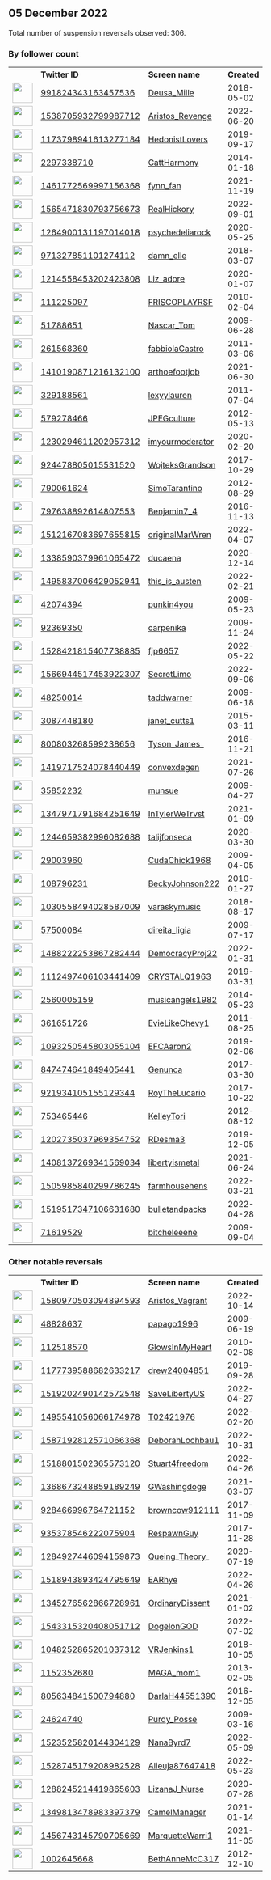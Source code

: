 
## 05 December 2022
Total number of suspension reversals observed: 306.

### By follower count
<table><tr><th></th><th align="left">Twitter ID</th><th align="left">Screen name</th>
<th align="left">Created</th><th align="left">Status</th><th align="left">Suspended</th><th align="left">Followers</th>
<tr><td><a href="https://pbs.twimg.com/profile_images/1007327926579335169/xyD8RxRh_normal.jpg"><img src="https://pbs.twimg.com/profile_images/1007327926579335169/xyD8RxRh_normal.jpg" width="40px" height="40px" align="center"/></a></td><td><a href="https://twitter.com/intent/user?user_id=991824343163457536">991824343163457536</a></td><td><a href="https://twitter.com/Deusa_Mille">Deusa_Mille</a></td><td>2018-05-02</td><td align="center"></td><td>2022-10-13</td><td>168842</td></tr>
<tr><td><a href="https://pbs.twimg.com/profile_images/1538708883442700288/E6r_4BIc_normal.jpg"><img src="https://pbs.twimg.com/profile_images/1538708883442700288/E6r_4BIc_normal.jpg" width="40px" height="40px" align="center"/></a></td><td><a href="https://twitter.com/intent/user?user_id=1538705932799987712">1538705932799987712</a></td><td><a href="https://twitter.com/Aristos_Revenge">Aristos_Revenge</a></td><td>2022-06-20</td><td align="center">🔒</td><td>2022-10-14</td><td>77986</td></tr>
<tr><td><a href="https://pbs.twimg.com/profile_images/1336746276650700807/JA_5LnMc_normal.jpg"><img src="https://pbs.twimg.com/profile_images/1336746276650700807/JA_5LnMc_normal.jpg" width="40px" height="40px" align="center"/></a></td><td><a href="https://twitter.com/intent/user?user_id=1173798941613277184">1173798941613277184</a></td><td><a href="https://twitter.com/HedonistLovers">HedonistLovers</a></td><td>2019-09-17</td><td align="center"></td><td></td><td>56852</td></tr>
<tr><td><a href="https://pbs.twimg.com/profile_images/1612488850160635905/EUlJEkId_normal.jpg"><img src="https://pbs.twimg.com/profile_images/1612488850160635905/EUlJEkId_normal.jpg" width="40px" height="40px" align="center"/></a></td><td><a href="https://twitter.com/intent/user?user_id=2297338710">2297338710</a></td><td><a href="https://twitter.com/CattHarmony">CattHarmony</a></td><td>2014-01-18</td><td align="center"></td><td>2022-10-29</td><td>32874</td></tr>
<tr><td><a href="https://pbs.twimg.com/profile_images/1463378574384185346/fJbHBd1S_normal.jpg"><img src="https://pbs.twimg.com/profile_images/1463378574384185346/fJbHBd1S_normal.jpg" width="40px" height="40px" align="center"/></a></td><td><a href="https://twitter.com/intent/user?user_id=1461772569997156368">1461772569997156368</a></td><td><a href="https://twitter.com/fynn_fan">fynn_fan</a></td><td>2021-11-19</td><td align="center"></td><td>2022-07-07</td><td>32164</td></tr>
<tr><td><a href="https://pbs.twimg.com/profile_images/1627506949280661504/GC6bzBBB_normal.jpg"><img src="https://pbs.twimg.com/profile_images/1627506949280661504/GC6bzBBB_normal.jpg" width="40px" height="40px" align="center"/></a></td><td><a href="https://twitter.com/intent/user?user_id=1565471830793756673">1565471830793756673</a></td><td><a href="https://twitter.com/RealHickory">RealHickory</a></td><td>2022-09-01</td><td align="center"></td><td>2022-11-10</td><td>29692</td></tr>
<tr><td><a href="https://pbs.twimg.com/profile_images/1269518557525823488/BZ1e5Tdh_normal.jpg"><img src="https://pbs.twimg.com/profile_images/1269518557525823488/BZ1e5Tdh_normal.jpg" width="40px" height="40px" align="center"/></a></td><td><a href="https://twitter.com/intent/user?user_id=1264900131197014018">1264900131197014018</a></td><td><a href="https://twitter.com/psychedeliarock">psychedeliarock</a></td><td>2020-05-25</td><td align="center"></td><td></td><td>21961</td></tr>
<tr><td><a href="https://pbs.twimg.com/profile_images/1633454228655198212/ZjmgZ2Fw_normal.jpg"><img src="https://pbs.twimg.com/profile_images/1633454228655198212/ZjmgZ2Fw_normal.jpg" width="40px" height="40px" align="center"/></a></td><td><a href="https://twitter.com/intent/user?user_id=971327851101274112">971327851101274112</a></td><td><a href="https://twitter.com/damn_elle">damn_elle</a></td><td>2018-03-07</td><td align="center"></td><td></td><td>20621</td></tr>
<tr><td><a href="https://pbs.twimg.com/profile_images/1232238288355852289/pUO6CCGq_normal.jpg"><img src="https://pbs.twimg.com/profile_images/1232238288355852289/pUO6CCGq_normal.jpg" width="40px" height="40px" align="center"/></a></td><td><a href="https://twitter.com/intent/user?user_id=1214558453202423808">1214558453202423808</a></td><td><a href="https://twitter.com/Liz_adore">Liz_adore</a></td><td>2020-01-07</td><td align="center"></td><td>2022-11-08</td><td>20113</td></tr>
<tr><td><a href="https://pbs.twimg.com/profile_images/1626378810206863361/izYMfoA1_normal.png"><img src="https://pbs.twimg.com/profile_images/1626378810206863361/izYMfoA1_normal.png" width="40px" height="40px" align="center"/></a></td><td><a href="https://twitter.com/intent/user?user_id=111225097">111225097</a></td><td><a href="https://twitter.com/FRISCOPLAYRSF">FRISCOPLAYRSF</a></td><td>2010-02-04</td><td align="center"></td><td>2022-12-05</td><td>19450</td></tr>
<tr><td><a href="https://pbs.twimg.com/profile_images/1373337904425140224/fXOpzXpW_normal.jpg"><img src="https://pbs.twimg.com/profile_images/1373337904425140224/fXOpzXpW_normal.jpg" width="40px" height="40px" align="center"/></a></td><td><a href="https://twitter.com/intent/user?user_id=51788651">51788651</a></td><td><a href="https://twitter.com/Nascar_Tom">Nascar_Tom</a></td><td>2009-06-28</td><td align="center"></td><td>2022-10-28</td><td>17879</td></tr>
<tr><td><a href="https://pbs.twimg.com/profile_images/1074441621712891904/dHNik3ut_normal.jpg"><img src="https://pbs.twimg.com/profile_images/1074441621712891904/dHNik3ut_normal.jpg" width="40px" height="40px" align="center"/></a></td><td><a href="https://twitter.com/intent/user?user_id=261568360">261568360</a></td><td><a href="https://twitter.com/fabbiolaCastro">fabbiolaCastro</a></td><td>2011-03-06</td><td align="center"></td><td></td><td>15698</td></tr>
<tr><td><a href="https://pbs.twimg.com/profile_images/1443525927850463235/YaZr4r97_normal.jpg"><img src="https://pbs.twimg.com/profile_images/1443525927850463235/YaZr4r97_normal.jpg" width="40px" height="40px" align="center"/></a></td><td><a href="https://twitter.com/intent/user?user_id=1410190871216132100">1410190871216132100</a></td><td><a href="https://twitter.com/arthoefootjob">arthoefootjob</a></td><td>2021-06-30</td><td align="center"></td><td>2022-04-03</td><td>14394</td></tr>
<tr><td><a href="https://pbs.twimg.com/profile_images/1625648794602815490/WO8xtYsn_normal.jpg"><img src="https://pbs.twimg.com/profile_images/1625648794602815490/WO8xtYsn_normal.jpg" width="40px" height="40px" align="center"/></a></td><td><a href="https://twitter.com/intent/user?user_id=329188561">329188561</a></td><td><a href="https://twitter.com/lexyylauren">lexyylauren</a></td><td>2011-07-04</td><td align="center"></td><td>2022-11-16</td><td>13247</td></tr>
<tr><td><a href="https://pbs.twimg.com/profile_images/1488845868165861377/cB3V-1DS_normal.jpg"><img src="https://pbs.twimg.com/profile_images/1488845868165861377/cB3V-1DS_normal.jpg" width="40px" height="40px" align="center"/></a></td><td><a href="https://twitter.com/intent/user?user_id=579278466">579278466</a></td><td><a href="https://twitter.com/JPEGculture">JPEGculture</a></td><td>2012-05-13</td><td align="center"></td><td>2022-12-05</td><td>12051</td></tr>
<tr><td><a href="https://pbs.twimg.com/profile_images/1572269013421400065/hcd_5iUR_normal.jpg"><img src="https://pbs.twimg.com/profile_images/1572269013421400065/hcd_5iUR_normal.jpg" width="40px" height="40px" align="center"/></a></td><td><a href="https://twitter.com/intent/user?user_id=1230294611202957312">1230294611202957312</a></td><td><a href="https://twitter.com/imyourmoderator">imyourmoderator</a></td><td>2020-02-20</td><td align="center"></td><td>2022-12-03</td><td>11695</td></tr>
<tr><td><a href="https://pbs.twimg.com/profile_images/1608941889796857861/X5ZmDm6H_normal.jpg"><img src="https://pbs.twimg.com/profile_images/1608941889796857861/X5ZmDm6H_normal.jpg" width="40px" height="40px" align="center"/></a></td><td><a href="https://twitter.com/intent/user?user_id=924478805015531520">924478805015531520</a></td><td><a href="https://twitter.com/WojteksGrandson">WojteksGrandson</a></td><td>2017-10-29</td><td align="center"></td><td></td><td>11475</td></tr>
<tr><td><a href="https://pbs.twimg.com/profile_images/1599858217210810368/EBw90RGW_normal.jpg"><img src="https://pbs.twimg.com/profile_images/1599858217210810368/EBw90RGW_normal.jpg" width="40px" height="40px" align="center"/></a></td><td><a href="https://twitter.com/intent/user?user_id=790061624">790061624</a></td><td><a href="https://twitter.com/SimoTarantino">SimoTarantino</a></td><td>2012-08-29</td><td align="center">🚫</td><td></td><td>9745</td></tr>
<tr><td><a href="https://pbs.twimg.com/profile_images/1620757578384031744/fl7FvwM0_normal.jpg"><img src="https://pbs.twimg.com/profile_images/1620757578384031744/fl7FvwM0_normal.jpg" width="40px" height="40px" align="center"/></a></td><td><a href="https://twitter.com/intent/user?user_id=797638892614807553">797638892614807553</a></td><td><a href="https://twitter.com/Benjamin7_4">Benjamin7_4</a></td><td>2016-11-13</td><td align="center"></td><td></td><td>9392</td></tr>
<tr><td><a href="https://pbs.twimg.com/profile_images/1616829531867779078/0sGc-bYd_normal.jpg"><img src="https://pbs.twimg.com/profile_images/1616829531867779078/0sGc-bYd_normal.jpg" width="40px" height="40px" align="center"/></a></td><td><a href="https://twitter.com/intent/user?user_id=1512167083697655815">1512167083697655815</a></td><td><a href="https://twitter.com/originalMarWren">originalMarWren</a></td><td>2022-04-07</td><td align="center"></td><td>2022-08-26</td><td>8887</td></tr>
<tr><td><a href="https://pbs.twimg.com/profile_images/1602234802744197121/g23ODwSn_normal.png"><img src="https://pbs.twimg.com/profile_images/1602234802744197121/g23ODwSn_normal.png" width="40px" height="40px" align="center"/></a></td><td><a href="https://twitter.com/intent/user?user_id=1338590379961065472">1338590379961065472</a></td><td><a href="https://twitter.com/ducaena">ducaena</a></td><td>2020-12-14</td><td align="center"></td><td>2022-09-23</td><td>8582</td></tr>
<tr><td><a href="https://pbs.twimg.com/profile_images/1602490172108578817/Xw1H_J3M_normal.jpg"><img src="https://pbs.twimg.com/profile_images/1602490172108578817/Xw1H_J3M_normal.jpg" width="40px" height="40px" align="center"/></a></td><td><a href="https://twitter.com/intent/user?user_id=1495837006429052941">1495837006429052941</a></td><td><a href="https://twitter.com/this_is_austen">this_is_austen</a></td><td>2022-02-21</td><td align="center"></td><td>2022-08-29</td><td>8467</td></tr>
<tr><td><a href="https://pbs.twimg.com/profile_images/1603438431320690689/85pP1iph_normal.jpg"><img src="https://pbs.twimg.com/profile_images/1603438431320690689/85pP1iph_normal.jpg" width="40px" height="40px" align="center"/></a></td><td><a href="https://twitter.com/intent/user?user_id=42074394">42074394</a></td><td><a href="https://twitter.com/punkin4you">punkin4you</a></td><td>2009-05-23</td><td align="center"></td><td></td><td>8451</td></tr>
<tr><td><a href="https://pbs.twimg.com/profile_images/1604143168441786369/OOpaL-md_normal.jpg"><img src="https://pbs.twimg.com/profile_images/1604143168441786369/OOpaL-md_normal.jpg" width="40px" height="40px" align="center"/></a></td><td><a href="https://twitter.com/intent/user?user_id=92369350">92369350</a></td><td><a href="https://twitter.com/carpenika">carpenika</a></td><td>2009-11-24</td><td align="center"></td><td></td><td>7437</td></tr>
<tr><td><a href="https://pbs.twimg.com/profile_images/1536441389852016640/dM6rnAcU_normal.jpg"><img src="https://pbs.twimg.com/profile_images/1536441389852016640/dM6rnAcU_normal.jpg" width="40px" height="40px" align="center"/></a></td><td><a href="https://twitter.com/intent/user?user_id=1528421815407738885">1528421815407738885</a></td><td><a href="https://twitter.com/fjp6657">fjp6657</a></td><td>2022-05-22</td><td align="center"></td><td>2022-10-20</td><td>7423</td></tr>
<tr><td><a href="https://pbs.twimg.com/profile_images/1622692294062227457/NK4sMva8_normal.jpg"><img src="https://pbs.twimg.com/profile_images/1622692294062227457/NK4sMva8_normal.jpg" width="40px" height="40px" align="center"/></a></td><td><a href="https://twitter.com/intent/user?user_id=1566944517453922307">1566944517453922307</a></td><td><a href="https://twitter.com/SecretLimo">SecretLimo</a></td><td>2022-09-06</td><td align="center"></td><td>2022-12-05</td><td>7027</td></tr>
<tr><td><a href="https://pbs.twimg.com/profile_images/1599586832080982016/NOtEpBuB_normal.jpg"><img src="https://pbs.twimg.com/profile_images/1599586832080982016/NOtEpBuB_normal.jpg" width="40px" height="40px" align="center"/></a></td><td><a href="https://twitter.com/intent/user?user_id=48250014">48250014</a></td><td><a href="https://twitter.com/taddwarner">taddwarner</a></td><td>2009-06-18</td><td align="center"></td><td>2022-12-04</td><td>6788</td></tr>
<tr><td><a href="https://pbs.twimg.com/profile_images/1623080201344229379/ZA1eAyjQ_normal.jpg"><img src="https://pbs.twimg.com/profile_images/1623080201344229379/ZA1eAyjQ_normal.jpg" width="40px" height="40px" align="center"/></a></td><td><a href="https://twitter.com/intent/user?user_id=3087448180">3087448180</a></td><td><a href="https://twitter.com/janet_cutts1">janet_cutts1</a></td><td>2015-03-11</td><td align="center"></td><td>2022-07-09</td><td>6711</td></tr>
<tr><td><a href="https://pbs.twimg.com/profile_images/1599835673401647104/-lvTqOsq_normal.jpg"><img src="https://pbs.twimg.com/profile_images/1599835673401647104/-lvTqOsq_normal.jpg" width="40px" height="40px" align="center"/></a></td><td><a href="https://twitter.com/intent/user?user_id=800803268599238656">800803268599238656</a></td><td><a href="https://twitter.com/Tyson_James_">Tyson_James_</a></td><td>2016-11-21</td><td align="center"></td><td>2022-05-27</td><td>6353</td></tr>
<tr><td><a href="https://pbs.twimg.com/profile_images/1599862742915158047/R65GNtxI_normal.jpg"><img src="https://pbs.twimg.com/profile_images/1599862742915158047/R65GNtxI_normal.jpg" width="40px" height="40px" align="center"/></a></td><td><a href="https://twitter.com/intent/user?user_id=1419717524078440449">1419717524078440449</a></td><td><a href="https://twitter.com/convexdegen">convexdegen</a></td><td>2021-07-26</td><td align="center"></td><td>2022-07-13</td><td>5723</td></tr>
<tr><td><a href="https://pbs.twimg.com/profile_images/2763427927/28f10bc8a38d371cba103670b406aa97_normal.jpeg"><img src="https://pbs.twimg.com/profile_images/2763427927/28f10bc8a38d371cba103670b406aa97_normal.jpeg" width="40px" height="40px" align="center"/></a></td><td><a href="https://twitter.com/intent/user?user_id=35852232">35852232</a></td><td><a href="https://twitter.com/munsue">munsue</a></td><td>2009-04-27</td><td align="center"></td><td>2022-10-29</td><td>5612</td></tr>
<tr><td><a href="https://pbs.twimg.com/profile_images/1632453949830692874/ZVaJWZ6p_normal.jpg"><img src="https://pbs.twimg.com/profile_images/1632453949830692874/ZVaJWZ6p_normal.jpg" width="40px" height="40px" align="center"/></a></td><td><a href="https://twitter.com/intent/user?user_id=1347971791684251649">1347971791684251649</a></td><td><a href="https://twitter.com/InTylerWeTrvst">InTylerWeTrvst</a></td><td>2021-01-09</td><td align="center"></td><td>2022-04-23</td><td>5369</td></tr>
<tr><td><a href="https://pbs.twimg.com/profile_images/1415143229037633539/xzquHQHi_normal.jpg"><img src="https://pbs.twimg.com/profile_images/1415143229037633539/xzquHQHi_normal.jpg" width="40px" height="40px" align="center"/></a></td><td><a href="https://twitter.com/intent/user?user_id=1244659382996082688">1244659382996082688</a></td><td><a href="https://twitter.com/talijfonseca">talijfonseca</a></td><td>2020-03-30</td><td align="center"></td><td>2022-10-23</td><td>5319</td></tr>
<tr><td><a href="https://pbs.twimg.com/profile_images/1204475399427809285/bwTf--rf_normal.jpg"><img src="https://pbs.twimg.com/profile_images/1204475399427809285/bwTf--rf_normal.jpg" width="40px" height="40px" align="center"/></a></td><td><a href="https://twitter.com/intent/user?user_id=29003960">29003960</a></td><td><a href="https://twitter.com/CudaChick1968">CudaChick1968</a></td><td>2009-04-05</td><td align="center"></td><td>2022-10-29</td><td>5283</td></tr>
<tr><td><a href="https://pbs.twimg.com/profile_images/657811150/Becky_-1_2006_normal.JPG"><img src="https://pbs.twimg.com/profile_images/657811150/Becky_-1_2006_normal.JPG" width="40px" height="40px" align="center"/></a></td><td><a href="https://twitter.com/intent/user?user_id=108796231">108796231</a></td><td><a href="https://twitter.com/BeckyJohnson222">BeckyJohnson222</a></td><td>2010-01-27</td><td align="center"></td><td>2022-07-08</td><td>4329</td></tr>
<tr><td><a href="https://pbs.twimg.com/profile_images/1630704924958035968/6ZBxvXlF_normal.png"><img src="https://pbs.twimg.com/profile_images/1630704924958035968/6ZBxvXlF_normal.png" width="40px" height="40px" align="center"/></a></td><td><a href="https://twitter.com/intent/user?user_id=1030558494028587009">1030558494028587009</a></td><td><a href="https://twitter.com/varaskymusic">varaskymusic</a></td><td>2018-08-17</td><td align="center"></td><td>2022-12-05</td><td>4032</td></tr>
<tr><td><a href="https://pbs.twimg.com/profile_images/1618841027187548161/d-Kz5yk1_normal.jpg"><img src="https://pbs.twimg.com/profile_images/1618841027187548161/d-Kz5yk1_normal.jpg" width="40px" height="40px" align="center"/></a></td><td><a href="https://twitter.com/intent/user?user_id=57500084">57500084</a></td><td><a href="https://twitter.com/direita_ligia">direita_ligia</a></td><td>2009-07-17</td><td align="center"></td><td>2022-10-23</td><td>4002</td></tr>
<tr><td><a href="https://pbs.twimg.com/profile_images/1488226238334476288/3sRb9He0_normal.jpg"><img src="https://pbs.twimg.com/profile_images/1488226238334476288/3sRb9He0_normal.jpg" width="40px" height="40px" align="center"/></a></td><td><a href="https://twitter.com/intent/user?user_id=1488222253867282444">1488222253867282444</a></td><td><a href="https://twitter.com/DemocracyProj22">DemocracyProj22</a></td><td>2022-01-31</td><td align="center"></td><td>2022-11-22</td><td>3465</td></tr>
<tr><td><a href="https://pbs.twimg.com/profile_images/1112497638476263424/9H_jYdo0_normal.jpg"><img src="https://pbs.twimg.com/profile_images/1112497638476263424/9H_jYdo0_normal.jpg" width="40px" height="40px" align="center"/></a></td><td><a href="https://twitter.com/intent/user?user_id=1112497406103441409">1112497406103441409</a></td><td><a href="https://twitter.com/CRYSTALQ1963">CRYSTALQ1963</a></td><td>2019-03-31</td><td align="center"></td><td>2022-10-29</td><td>3216</td></tr>
<tr><td><a href="https://pbs.twimg.com/profile_images/1536395617135734789/wufDQmv8_normal.jpg"><img src="https://pbs.twimg.com/profile_images/1536395617135734789/wufDQmv8_normal.jpg" width="40px" height="40px" align="center"/></a></td><td><a href="https://twitter.com/intent/user?user_id=2560005159">2560005159</a></td><td><a href="https://twitter.com/musicangels1982">musicangels1982</a></td><td>2014-05-23</td><td align="center"></td><td>2022-10-29</td><td>3154</td></tr>
<tr><td><a href="https://pbs.twimg.com/profile_images/1255103161930518530/1T-ZoYlf_normal.jpg"><img src="https://pbs.twimg.com/profile_images/1255103161930518530/1T-ZoYlf_normal.jpg" width="40px" height="40px" align="center"/></a></td><td><a href="https://twitter.com/intent/user?user_id=361651726">361651726</a></td><td><a href="https://twitter.com/EvieLikeChevy1">EvieLikeChevy1</a></td><td>2011-08-25</td><td align="center"></td><td></td><td>3001</td></tr>
<tr><td><a href="https://pbs.twimg.com/profile_images/1599907316731617280/Q-EzyWGV_normal.jpg"><img src="https://pbs.twimg.com/profile_images/1599907316731617280/Q-EzyWGV_normal.jpg" width="40px" height="40px" align="center"/></a></td><td><a href="https://twitter.com/intent/user?user_id=1093250545803055104">1093250545803055104</a></td><td><a href="https://twitter.com/EFCAaron2">EFCAaron2</a></td><td>2019-02-06</td><td align="center"></td><td></td><td>2896</td></tr>
<tr><td><a href="https://pbs.twimg.com/profile_images/1193878046740226050/hd5o825n_normal.jpg"><img src="https://pbs.twimg.com/profile_images/1193878046740226050/hd5o825n_normal.jpg" width="40px" height="40px" align="center"/></a></td><td><a href="https://twitter.com/intent/user?user_id=847474641849405441">847474641849405441</a></td><td><a href="https://twitter.com/Genunca">Genunca</a></td><td>2017-03-30</td><td align="center"></td><td>2022-09-09</td><td>2825</td></tr>
<tr><td><a href="https://pbs.twimg.com/profile_images/1601378610442551297/Z8t6ED6M_normal.jpg"><img src="https://pbs.twimg.com/profile_images/1601378610442551297/Z8t6ED6M_normal.jpg" width="40px" height="40px" align="center"/></a></td><td><a href="https://twitter.com/intent/user?user_id=921934105155129344">921934105155129344</a></td><td><a href="https://twitter.com/RoyTheLucario">RoyTheLucario</a></td><td>2017-10-22</td><td align="center"></td><td></td><td>2794</td></tr>
<tr><td><a href="https://pbs.twimg.com/profile_images/1304244808911908864/_NhT4W_A_normal.jpg"><img src="https://pbs.twimg.com/profile_images/1304244808911908864/_NhT4W_A_normal.jpg" width="40px" height="40px" align="center"/></a></td><td><a href="https://twitter.com/intent/user?user_id=753465446">753465446</a></td><td><a href="https://twitter.com/KelleyTori">KelleyTori</a></td><td>2012-08-12</td><td align="center"></td><td></td><td>2571</td></tr>
<tr><td><a href="https://pbs.twimg.com/profile_images/1219087687337967618/uqciylUG_normal.jpg"><img src="https://pbs.twimg.com/profile_images/1219087687337967618/uqciylUG_normal.jpg" width="40px" height="40px" align="center"/></a></td><td><a href="https://twitter.com/intent/user?user_id=1202735037969354752">1202735037969354752</a></td><td><a href="https://twitter.com/RDesma3">RDesma3</a></td><td>2019-12-05</td><td align="center"></td><td></td><td>2531</td></tr>
<tr><td><a href="https://pbs.twimg.com/profile_images/1536570414696218626/4avh9_DI_normal.jpg"><img src="https://pbs.twimg.com/profile_images/1536570414696218626/4avh9_DI_normal.jpg" width="40px" height="40px" align="center"/></a></td><td><a href="https://twitter.com/intent/user?user_id=1408137269341569034">1408137269341569034</a></td><td><a href="https://twitter.com/libertyismetal">libertyismetal</a></td><td>2021-06-24</td><td align="center"></td><td>2022-06-22</td><td>2497</td></tr>
<tr><td><a href="https://pbs.twimg.com/profile_images/1599806503908777989/K6AI0AlD_normal.jpg"><img src="https://pbs.twimg.com/profile_images/1599806503908777989/K6AI0AlD_normal.jpg" width="40px" height="40px" align="center"/></a></td><td><a href="https://twitter.com/intent/user?user_id=1505985840299786245">1505985840299786245</a></td><td><a href="https://twitter.com/farmhousehens">farmhousehens</a></td><td>2022-03-21</td><td align="center"></td><td>2022-10-20</td><td>2423</td></tr>
<tr><td><a href="https://pbs.twimg.com/profile_images/1524233180806492160/UWTuhX7D_normal.jpg"><img src="https://pbs.twimg.com/profile_images/1524233180806492160/UWTuhX7D_normal.jpg" width="40px" height="40px" align="center"/></a></td><td><a href="https://twitter.com/intent/user?user_id=1519517347106631680">1519517347106631680</a></td><td><a href="https://twitter.com/bulletandpacks">bulletandpacks</a></td><td>2022-04-28</td><td align="center"></td><td>2022-10-20</td><td>2396</td></tr>
<tr><td><a href="https://pbs.twimg.com/profile_images/1235704589749534720/GzF6AZLu_normal.jpg"><img src="https://pbs.twimg.com/profile_images/1235704589749534720/GzF6AZLu_normal.jpg" width="40px" height="40px" align="center"/></a></td><td><a href="https://twitter.com/intent/user?user_id=71619529">71619529</a></td><td><a href="https://twitter.com/bitcheleeene">bitcheleeene</a></td><td>2009-09-04</td><td align="center"></td><td></td><td>2315</td></tr>
</table>

### Other notable reversals
<table><tr><th></th><th align="left">Twitter ID</th><th align="left">Screen name</th>
<th align="left">Created</th><th align="left">Status</th><th align="left">Suspended</th><th align="left">Followers</th>
<tr><td><a href="https://pbs.twimg.com/profile_images/1580970894415040513/s5Edgn0v_normal.jpg"><img src="https://pbs.twimg.com/profile_images/1580970894415040513/s5Edgn0v_normal.jpg" width="40px" height="40px" align="center"/></a></td><td><a href="https://twitter.com/intent/user?user_id=1580970503094894593">1580970503094894593</a></td><td><a href="https://twitter.com/Aristos_Vagrant">Aristos_Vagrant</a></td><td>2022-10-14</td><td align="center"></td><td>2022-10-17</td><td>817</td></tr>
<tr><td><a href="https://pbs.twimg.com/profile_images/1571367490424381441/UzEmqiIo_normal.jpg"><img src="https://pbs.twimg.com/profile_images/1571367490424381441/UzEmqiIo_normal.jpg" width="40px" height="40px" align="center"/></a></td><td><a href="https://twitter.com/intent/user?user_id=48828637">48828637</a></td><td><a href="https://twitter.com/papago1996">papago1996</a></td><td>2009-06-19</td><td align="center"></td><td>2022-12-05</td><td>2023</td></tr>
<tr><td><a href="https://pbs.twimg.com/profile_images/1596737342030499841/ocCGJM4G_normal.jpg"><img src="https://pbs.twimg.com/profile_images/1596737342030499841/ocCGJM4G_normal.jpg" width="40px" height="40px" align="center"/></a></td><td><a href="https://twitter.com/intent/user?user_id=112518570">112518570</a></td><td><a href="https://twitter.com/GlowsInMyHeart">GlowsInMyHeart</a></td><td>2010-02-08</td><td align="center"></td><td>2022-12-01</td><td>1519</td></tr>
<tr><td><a href="https://pbs.twimg.com/profile_images/1630705408326107138/UMchRS6L_normal.jpg"><img src="https://pbs.twimg.com/profile_images/1630705408326107138/UMchRS6L_normal.jpg" width="40px" height="40px" align="center"/></a></td><td><a href="https://twitter.com/intent/user?user_id=1177739588682633217">1177739588682633217</a></td><td><a href="https://twitter.com/drew24004851">drew24004851</a></td><td>2019-09-28</td><td align="center"></td><td>2022-12-05</td><td>260</td></tr>
<tr><td><a href="https://pbs.twimg.com/profile_images/1632539580846014466/YWgQs9AP_normal.jpg"><img src="https://pbs.twimg.com/profile_images/1632539580846014466/YWgQs9AP_normal.jpg" width="40px" height="40px" align="center"/></a></td><td><a href="https://twitter.com/intent/user?user_id=1519202490142572548">1519202490142572548</a></td><td><a href="https://twitter.com/SaveLibertyUS">SaveLibertyUS</a></td><td>2022-04-27</td><td align="center"></td><td>2022-12-01</td><td>527</td></tr>
<tr><td><a href="https://abs.twimg.com/sticky/default_profile_images/default_profile_normal.png"><img src="https://abs.twimg.com/sticky/default_profile_images/default_profile_normal.png" width="40px" height="40px" align="center"/></a></td><td><a href="https://twitter.com/intent/user?user_id=1495541056066174978">1495541056066174978</a></td><td><a href="https://twitter.com/T02421976">T02421976</a></td><td>2022-02-20</td><td align="center"></td><td>2022-11-14</td><td>4</td></tr>
<tr><td><a href="https://pbs.twimg.com/profile_images/1587265386978115584/0-m8acKk_normal.jpg"><img src="https://pbs.twimg.com/profile_images/1587265386978115584/0-m8acKk_normal.jpg" width="40px" height="40px" align="center"/></a></td><td><a href="https://twitter.com/intent/user?user_id=1587192812571066368">1587192812571066368</a></td><td><a href="https://twitter.com/DeborahLochbau1">DeborahLochbau1</a></td><td>2022-10-31</td><td align="center"></td><td>2022-12-05</td><td>2223</td></tr>
<tr><td><a href="https://pbs.twimg.com/profile_images/1613741600655675392/7tYUSOpR_normal.jpg"><img src="https://pbs.twimg.com/profile_images/1613741600655675392/7tYUSOpR_normal.jpg" width="40px" height="40px" align="center"/></a></td><td><a href="https://twitter.com/intent/user?user_id=1518801502365573120">1518801502365573120</a></td><td><a href="https://twitter.com/Stuart4freedom">Stuart4freedom</a></td><td>2022-04-26</td><td align="center"></td><td>2022-12-05</td><td>1236</td></tr>
<tr><td><a href="https://pbs.twimg.com/profile_images/1610354830505291776/W4NDc15o_normal.jpg"><img src="https://pbs.twimg.com/profile_images/1610354830505291776/W4NDc15o_normal.jpg" width="40px" height="40px" align="center"/></a></td><td><a href="https://twitter.com/intent/user?user_id=1368673248859189249">1368673248859189249</a></td><td><a href="https://twitter.com/GWashingdoge">GWashingdoge</a></td><td>2021-03-07</td><td align="center"></td><td>2022-12-05</td><td>652</td></tr>
<tr><td><a href="https://pbs.twimg.com/profile_images/1628247019667210240/TTt0tf3u_normal.jpg"><img src="https://pbs.twimg.com/profile_images/1628247019667210240/TTt0tf3u_normal.jpg" width="40px" height="40px" align="center"/></a></td><td><a href="https://twitter.com/intent/user?user_id=928466996764721152">928466996764721152</a></td><td><a href="https://twitter.com/browncow912111">browncow912111</a></td><td>2017-11-09</td><td align="center"></td><td>2022-11-23</td><td>458</td></tr>
<tr><td><a href="https://pbs.twimg.com/profile_images/1559493844802183168/Xi2S5D5Z_normal.jpg"><img src="https://pbs.twimg.com/profile_images/1559493844802183168/Xi2S5D5Z_normal.jpg" width="40px" height="40px" align="center"/></a></td><td><a href="https://twitter.com/intent/user?user_id=935378546222075904">935378546222075904</a></td><td><a href="https://twitter.com/RespawnGuy">RespawnGuy</a></td><td>2017-11-28</td><td align="center">🔒</td><td>2022-11-08</td><td>153</td></tr>
<tr><td><a href="https://pbs.twimg.com/profile_images/1466747284927004672/Lm-yKUcU_normal.jpg"><img src="https://pbs.twimg.com/profile_images/1466747284927004672/Lm-yKUcU_normal.jpg" width="40px" height="40px" align="center"/></a></td><td><a href="https://twitter.com/intent/user?user_id=1284927446094159873">1284927446094159873</a></td><td><a href="https://twitter.com/Queing_Theory_">Queing_Theory_</a></td><td>2020-07-19</td><td align="center"></td><td>2022-10-29</td><td>943</td></tr>
<tr><td><a href="https://pbs.twimg.com/profile_images/1523416444339298304/yNGJMq61_normal.jpg"><img src="https://pbs.twimg.com/profile_images/1523416444339298304/yNGJMq61_normal.jpg" width="40px" height="40px" align="center"/></a></td><td><a href="https://twitter.com/intent/user?user_id=1518943893424795649">1518943893424795649</a></td><td><a href="https://twitter.com/EARhye">EARhye</a></td><td>2022-04-26</td><td align="center"></td><td>2022-10-19</td><td>1238</td></tr>
<tr><td><a href="https://pbs.twimg.com/profile_images/1519045912743579648/ki8ISqy4_normal.jpg"><img src="https://pbs.twimg.com/profile_images/1519045912743579648/ki8ISqy4_normal.jpg" width="40px" height="40px" align="center"/></a></td><td><a href="https://twitter.com/intent/user?user_id=1345276562866728961">1345276562866728961</a></td><td><a href="https://twitter.com/OrdinaryDissent">OrdinaryDissent</a></td><td>2021-01-02</td><td align="center"></td><td>2022-11-11</td><td>208</td></tr>
<tr><td><a href="https://pbs.twimg.com/profile_images/1630158536922521602/rkdLQfK7_normal.jpg"><img src="https://pbs.twimg.com/profile_images/1630158536922521602/rkdLQfK7_normal.jpg" width="40px" height="40px" align="center"/></a></td><td><a href="https://twitter.com/intent/user?user_id=1543315320408051712">1543315320408051712</a></td><td><a href="https://twitter.com/DogelonGOD">DogelonGOD</a></td><td>2022-07-02</td><td align="center"></td><td>2022-11-29</td><td>260</td></tr>
<tr><td><a href="https://pbs.twimg.com/profile_images/1278082197195554821/CGUA0OG__normal.jpg"><img src="https://pbs.twimg.com/profile_images/1278082197195554821/CGUA0OG__normal.jpg" width="40px" height="40px" align="center"/></a></td><td><a href="https://twitter.com/intent/user?user_id=1048252865201037312">1048252865201037312</a></td><td><a href="https://twitter.com/VRJenkins1">VRJenkins1</a></td><td>2018-10-05</td><td align="center">🔒</td><td>2022-10-29</td><td>722</td></tr>
<tr><td><a href="https://pbs.twimg.com/profile_images/1618655054264664064/anvQ_8kX_normal.jpg"><img src="https://pbs.twimg.com/profile_images/1618655054264664064/anvQ_8kX_normal.jpg" width="40px" height="40px" align="center"/></a></td><td><a href="https://twitter.com/intent/user?user_id=1152352680">1152352680</a></td><td><a href="https://twitter.com/MAGA_mom1">MAGA_mom1</a></td><td>2013-02-05</td><td align="center"></td><td>2022-10-29</td><td>377</td></tr>
<tr><td><a href="https://pbs.twimg.com/profile_images/1291656952611659778/eP7RABTT_normal.jpg"><img src="https://pbs.twimg.com/profile_images/1291656952611659778/eP7RABTT_normal.jpg" width="40px" height="40px" align="center"/></a></td><td><a href="https://twitter.com/intent/user?user_id=805634841500794880">805634841500794880</a></td><td><a href="https://twitter.com/DarlaH44551390">DarlaH44551390</a></td><td>2016-12-05</td><td align="center"></td><td>2022-10-29</td><td>529</td></tr>
<tr><td><a href="https://pbs.twimg.com/profile_images/1624966293634920449/vjqAgV_r_normal.jpg"><img src="https://pbs.twimg.com/profile_images/1624966293634920449/vjqAgV_r_normal.jpg" width="40px" height="40px" align="center"/></a></td><td><a href="https://twitter.com/intent/user?user_id=24624740">24624740</a></td><td><a href="https://twitter.com/Purdy_Posse">Purdy_Posse</a></td><td>2009-03-16</td><td align="center"></td><td>2022-12-05</td><td>510</td></tr>
<tr><td><a href="https://pbs.twimg.com/profile_images/1523537651479027713/JPeGRKlG_normal.jpg"><img src="https://pbs.twimg.com/profile_images/1523537651479027713/JPeGRKlG_normal.jpg" width="40px" height="40px" align="center"/></a></td><td><a href="https://twitter.com/intent/user?user_id=1523525820144304129">1523525820144304129</a></td><td><a href="https://twitter.com/NanaByrd7">NanaByrd7</a></td><td>2022-05-09</td><td align="center"></td><td>2022-10-19</td><td>157</td></tr>
<tr><td><a href="https://pbs.twimg.com/profile_images/1532746393667895296/MJanOXcB_normal.jpg"><img src="https://pbs.twimg.com/profile_images/1532746393667895296/MJanOXcB_normal.jpg" width="40px" height="40px" align="center"/></a></td><td><a href="https://twitter.com/intent/user?user_id=1528745179208982528">1528745179208982528</a></td><td><a href="https://twitter.com/Alieuja87647418">Alieuja87647418</a></td><td>2022-05-23</td><td align="center">🔒</td><td>2022-10-29</td><td>127</td></tr>
<tr><td><a href="https://pbs.twimg.com/profile_images/1289415696754135040/UyyVxkzK_normal.jpg"><img src="https://pbs.twimg.com/profile_images/1289415696754135040/UyyVxkzK_normal.jpg" width="40px" height="40px" align="center"/></a></td><td><a href="https://twitter.com/intent/user?user_id=1288245214419865603">1288245214419865603</a></td><td><a href="https://twitter.com/LizanaJ_Nurse">LizanaJ_Nurse</a></td><td>2020-07-28</td><td align="center"></td><td>2022-10-29</td><td>1249</td></tr>
<tr><td><a href="https://pbs.twimg.com/profile_images/1349813975345729538/DME6ecyD_normal.jpg"><img src="https://pbs.twimg.com/profile_images/1349813975345729538/DME6ecyD_normal.jpg" width="40px" height="40px" align="center"/></a></td><td><a href="https://twitter.com/intent/user?user_id=1349813478983397379">1349813478983397379</a></td><td><a href="https://twitter.com/CamelManager">CamelManager</a></td><td>2021-01-14</td><td align="center"></td><td>2022-09-12</td><td>49</td></tr>
<tr><td><a href="https://pbs.twimg.com/profile_images/1586412054738501632/hTB06xVK_normal.jpg"><img src="https://pbs.twimg.com/profile_images/1586412054738501632/hTB06xVK_normal.jpg" width="40px" height="40px" align="center"/></a></td><td><a href="https://twitter.com/intent/user?user_id=1456743145790705669">1456743145790705669</a></td><td><a href="https://twitter.com/MarquetteWarri1">MarquetteWarri1</a></td><td>2021-11-05</td><td align="center"></td><td>2022-11-08</td><td>30</td></tr>
<tr><td><a href="https://pbs.twimg.com/profile_images/1332332588845977601/eGLa1XTk_normal.jpg"><img src="https://pbs.twimg.com/profile_images/1332332588845977601/eGLa1XTk_normal.jpg" width="40px" height="40px" align="center"/></a></td><td><a href="https://twitter.com/intent/user?user_id=1002645668">1002645668</a></td><td><a href="https://twitter.com/BethAnneMcC317">BethAnneMcC317</a></td><td>2012-12-10</td><td align="center"></td><td>2022-10-29</td><td>924</td></tr>
</table>
